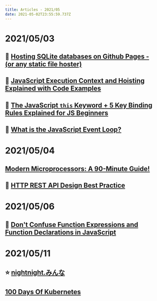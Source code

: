```yaml
---
title: Articles - 2021/05
date: 2021-05-02T23:55:59.737Z
---
```

# 2021/05/03

## 🌟️ [Hosting SQLite databases on Github Pages - (or any static file hoster)](https://phiresky.github.io/blog/2021/hosting-sqlite-databases-on-github-pages/)

## 🌟 [JavaScript Execution Context and Hoisting Explained with Code Examples](https://www.freecodecamp.org/news/javascript-execution-context-and-hoisting/)

## 🌟 [The JavaScript `this` Keyword + 5 Key Binding Rules Explained for JS Beginners](https://www.freecodecamp.org/news/javascript-this-keyword-binding-rules/)

## 🌟 [What is the JavaScript Event Loop?](https://javascript.plainenglish.io/what-the-heck-is-event-loop-78ac3c6bde90)

# 2021/05/04

## [Modern Microprocessors: A 90-Minute Guide!](http://www.lighterra.com/papers/modernmicroprocessors/)

## 🌠 [HTTP REST API Design Best Practice](https://betterprogramming.pub/22-best-practices-to-take-your-api-design-skills-to-the-next-level-65569b200b9)

# 2021/05/06

## 🌟 [Don't Confuse Function Expressions and Function Declarations in JavaScript](https://dmitripavlutin.com/javascript-function-expressions-and-declarations/)

# 2021/05/11

## ⭐️ [nightnight.みんな](https://www.nightnight.xn--q9jyb4c/details)

## [100 Days Of Kubernetes](https://100daysofkubernetes.io/)

